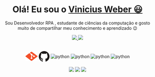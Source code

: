 <div>
  
  <h1 align="center">
    Olá! Eu sou o 
    <a href="https://www.linkedin.com/in/viniciusweber/">Vinicius Weber 😃️</a>
  </h1>
  
  <p align="center">
    Sou Desenvolvedor RPA , estudante de ciências da computação e gosto muito de compartilhar meu conhecimento e aprendizado 😉️
  </p>
</div>

<div align="center">
  <a href="https://github.com/viniciuss13">
    <img height="165em" src="https://github-readme-stats.vercel.app/api?username=viniciuss13&count_private=true&include_all_commits=true&show_icons=true&theme=dracula&hide_border=false&show_owner=true"/>
    <img height="165em" src="https://github-readme-stats.vercel.app/api/top-langs/?username=viniciuss13&theme=dracula&hide_border=false&&layout=compact"/>
  </a>
</div></br>


<div align="center" valign="top"><br>
  <img align="center" alt="git" height="30" width="40" src="https://raw.githubusercontent.com/devicons/devicon/master/icons/git/git-original.svg">
  <img align="center" alt="github" height="35" width="35" src="/assets/GitHub.png">
  <img align="center" alt="python" height="35" width="35" src="https://cdn.jsdelivr.net/gh/devicons/devicon/icons/python/python-original.svg">
  <img align="center" alt="python" height="35" width="30" src="https://cdn.jsdelivr.net/gh/devicons/devicon/icons/selenium/selenium-original.svg">
  <img align="center" alt="python" height="45" width="45"src="https://cdn.jsdelivr.net/gh/devicons/devicon/icons/pytest/pytest-original.svg" />
  <img align="center" alt="python" height="45" width="45"src="https://cdn.jsdelivr.net/gh/devicons/devicon/icons/pandas/pandas-original.svg" />
</div><br>

<div align="center">
  <a href="https://www.instagram.com/viniciussweber/" target="_blank"><img src="https://img.shields.io/badge/-Instagram-%23E4405F?style=for-the-badge&logo=instagram&logoColor=white" target="_blank"></a>
  <a href="https://www.linkedin.com/in/viniciusweber/" target="_blank"><img src="https://img.shields.io/badge/-LinkedIn-%230077B5?style=for-the-badge&logo=linkedin&logoColor=white" target="_blank"></a> 
  <a href="mailto:vinicius.beta@gmail.com"><img src="https://img.shields.io/badge/-Gmail-%23333?style=for-the-badge&logo=gmail&logoColor=white" target="_blank"></a>
</div>
